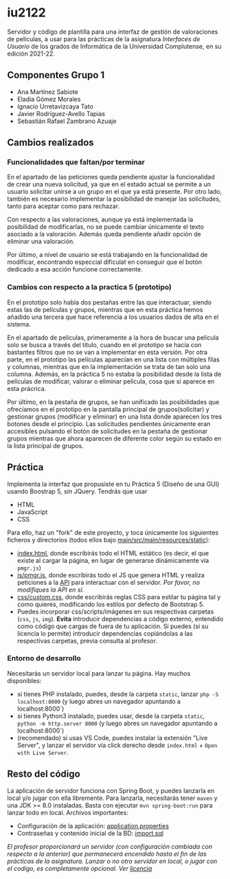 # iu2122

Servidor y código de plantilla para una interfaz de gestión de valoraciones de películas, a usar para las prácticas de la asignatura *Interfaces de Usuario* de los grados de Informática de la Universidad Complutense, en su edición 2021-22.

## Componentes Grupo 1

- Ana Martínez Sabiote 
- Eladia Gómez Morales 
- Ignacio Urretavizcaya Tato 
- Javier Rodríguez-Avello Tapias 
- Sebastián Rafael Zambrano Azuaje 


## Cambios realizados

### Funcionalidades que faltan/por terminar

En el apartado de las peticiones queda pendiente ajustar la funcionalidad de crear una nueva solicitud, ya que en el estado actual se permite a un usuario solicitar unirse a un grupo en el que ya está presente. Por otro lado, también es necesario implementar la posibilidad de manejar las solicitudes, tanto para aceptar como para rechazar.

Con respecto a las valoraciones, aunque ya está implementada la posibilidad de modificarlas, no se puede cambiar únicamente el texto asociado a la valoración. Además queda pendiente añadir opción de eliminar una valoración.

Por último, a nivel de usuario se está trabajando en la funcionalidad de modificar, encontrando especcial dificulat en conseguir que el botón dedicado a esa acción funcione correctamente.


### Cambios con respecto a la practica 5 (prototipo)

En el prototipo solo había dos pestañas entre las que interactuar, siendo estas las de películas y grupos, mientras que en esta práctica hemos añadido una tercera que hace referencia a los usuarios dados de alta en el sistema.

En el apartado de películas, primeramente a la hora de buscar una película solo se busca a través del título, cuando en el prototipo se hacía con bastantes filtros que no se van a implementar en esta versión. Por otra parte, en el prototipo las películas aparecían en una lista con múltiples filas y columnas, mientras que en la implementación se trata de tan solo una columna. Además, en la práctica 5 no estaba la posibilidad desde la lista de películas de modificar, valorar o eliminar película, cosa que sí aparece en esta prácrica.

Por último, en la pestaña de grupos, se han unificado las posibilidades que ofrecíamos en el prototipo en la pantalla principal de grupos(solicitar) y gestionar grupos (modificar y eliminar) en una lista donde aparecen los tres botones desde el principio. Las solicitudes pendientes únicamente eran accesibles pulsando el botón de solicitudes en la pestaña de gestionar grupos mientras que ahora aparecen de diferente color según su estado en la lista principal de grupos.

## Práctica

Implementa la interfaz que propusiste en tu Práctica 5 (Diseño de una GUI) usando Boostrap 5, *sin* JQuery. Tendrás que usar
- HTML
- JavaScript
- CSS

Para ello, haz un "fork" de este proyecto, y toca únicamente los siguientes ficheros y directorios (todos ellos bajo [main/src/main/resources/static](https://github.com/manuel-freire/iu2122/blob/main/src/main/resources/static/)):
- [index.html](https://github.com/manuel-freire/iu2122/blob/main/src/main/resources/static/index.html), donde escribirás todo el HTML estático (es decir, el que existe al cargar la página, en lugar de generarse dinámicamente vía `pmgr.js`)
- [js/pmgr.js](https://github.com/manuel-freire/iu2122/blob/main/src/main/resources/static/js/pmgr.js), donde escribirás todo el JS que genera HTML y realiza peticiones a la [API](https://github.com/manuel-freire/iu2122/blob/main/src/main/resources/static/js/pmgrapi.js) para interactuar con el servidor. *Por favor, no modifiques la API en sí*.
- [css/custom.css](https://github.com/manuel-freire/iu2122/blob/main/src/main/resources/static/css/custom.js), donde escribirás reglas CSS para estilar tu página tal y como quieres, modificando los estilos por defecto de Bootstrap 5.
- Puedes incorporar css/scripts/imágenes en sus respectivas carpetas (`css`, `js`, `img`). **Evita** introducir dependencias a código externo, entendido como código que cargas de fuera de tu aplicación. Sí puedes (si su licencia lo permite) introducir dependencias copiándolas a las respectivas carpetas, previa consulta al profesor.

### Entorno de desarrollo

Necesitarás un servidor local para lanzar tu página. Hay muchos disponibles:
- si tienes PHP instalado, puedes, desde la carpeta `static`, lanzar `php -S localhost:8000` (y luego abres un navegador apuntando a localhost:8000`)
- si tienes Python3 instalado, puedes usar, desde la carpeta `static`, `python -m http.server 8000` (y luego abres un navegador apuntando a localhost:8000`)
- (recomendado) si usas VS Code, puedes instalar la extensión "Live Server", y lanzar el servidor vía click derecho desde `index.html` + `Open with Live Server`.

## Resto del código

La aplicación de servidor funciona con Spring Boot, y puedes lanzarla en local y/o jugar con ella libremente. Para lanzarla, necesitarás tener `maven` y una JDK >= 8.0 instaladas. Basta con ejecutar `mvn spring-boot:run` para lanzar todo en local. Archivos importantes:
- Configuración de la aplicación: [application.properties](https://github.com/manuel-freire/iu2122/blob/main/src/main/resources/application.properties)
- Contraseñas y contenido inicial de la BD: [import.sql](https://github.com/manuel-freire/iu2122/blob/main/src/main/resources/import.sql)

*El profesor proporcionará un servidor (con configuración cambiada con respecto a la anterior) que permanecerá encendido hasta el fin de las prácticas de la asignatura. Lanzar o no otro servidor en local, o jugar con el codigo, es completamente opcional. Ver [licencia](https://github.com/manuel-freire/iu2122/blob/main/LICENSE)*



